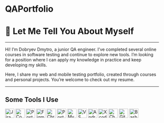 # QAPortfolio
# 👋 Let Me Tell You About Myself
---

Hi! I’m Dobryev Dmytro, a junior QA engineer.
I’ve completed several online courses in software testing and continue to explore new tools.
I’m looking for a position where I can apply my knowledge in practice and keep developing my skills.

Here, I share my web and mobile testing portfolio, created through courses and personal projects. You’re welcome to check out my resume.


---

## Some Tools I Use

<img src="https://cdn.jsdelivr.net/gh/devicons/devicon/icons/jira/jira-original-wordmark.svg" width="30" alt="Jira" title="Jira" />
<img src="https://cdn.jsdelivr.net/gh/devicons/devicon/icons/confluence/confluence-original-wordmark.svg" width="30" alt="Confluence" title="Confluence" />
<img src="https://cdn.jsdelivr.net/gh/devicons/devicon/icons/postman/postman-original.svg" width="30" alt="Postman" title="Postman" />
<img src="https://cdn.jsdelivr.net/gh/devicons/devicon/icons/figma/figma-original.svg" width="30" alt="Figma" title="Figma" />
<img src="https://cdn.jsdelivr.net/gh/homarr-labs/dashboard-icons/svg/chrome-devtools.svg" width="30" alt="Chrome DevTools" title="Chrome DevTools" />
<img src="https://cdn.jsdelivr.net/gh/devicons/devicon/icons/postgresql/postgresql-original-wordmark.svg" width="30" alt="PostgreSQL" title="PostgreSQL" />
<img src="https://cdn.jsdelivr.net/gh/devicons/devicon/icons/mysql/mysql-original.svg" width="30" alt="MySQL" title="MySQL" />
<img src="https://cdn.jsdelivr.net/gh/devicons/devicon/icons/vscode/vscode-original-wordmark.svg" width="30" alt="VS Code" title="VS Code" />
<img src="https://cdn.jsdelivr.net/gh/devicons/devicon/icons/androidstudio/androidstudio-original.svg" width="30" alt="Android Studio" title="Android Studio" />
<img src="https://cdn.jsdelivr.net/gh/devicons/devicon/icons/xcode/xcode-original.svg" width="30" alt="Xcode" title="Xcode" />
<img src="https://cdn.brandfetch.io/id0rSejd8w/w/400/h/400/theme/dark/icon.jpeg?c=1dxbfHSJFAPEGdCLU4o5B" width="30" alt="Charles Proxy" title="Charles Proxy" />
<img src="https://cdn.jsdelivr.net/gh/devicons/devicon/icons/git/git-original.svg" width="30" alt="Git" title="Git" />
<img src="https://cdn.jsdelivr.net/gh/devicons/devicon/icons/bash/bash-original.svg" width="30" alt="Bash" title="Bash" />
